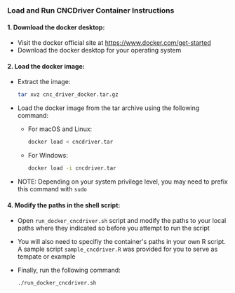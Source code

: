 ### Load and Run CNCDriver Container Instructions

#### 1. Download the docker desktop:
- Visit the docker official site at https://www.docker.com/get-started
- Download the docker desktop for your operating system


#### 2. Load the docker image:

- Extract the image:

    ```bash
    tar xvz cnc_driver_docker.tar.gz
    ``` 
    
- Load the docker image from the tar archive using the following command:

    - For macOS and Linux:
    
        ```bash
        docker load < cncdriver.tar
        ```   
    - For Windows:
        ```bash
        docker load -i cncdriver.tar
        ``` 
- NOTE: Depending on your system privilege level, you may need to prefix this command with ```sudo```


#### 4. Modify the paths in the shell script:
-  Open ```run_docker_cncdriver.sh``` script and modify the paths to your local paths where they indicated so before you attempt to run the script

-  You will also need to specifiy the container's paths in your own R script. A sample script ```sample_cncdriver.R```  was provided for you to serve as tempate or example

- Finally, run the following command:

    ```bash
    ./run_docker_cncdriver.sh
    ```
